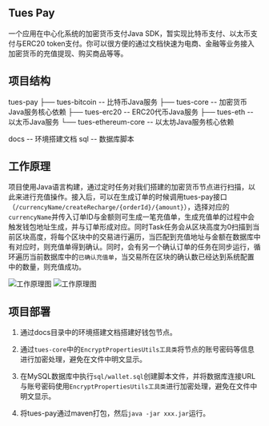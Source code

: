 ## Tues Pay
一个应用在中心化系统的加密货币支付Java SDK，暂实现比特币支付、以太币支付与ERC20 token支付。你可以很方便的通过文档快速为电商、金融等业务接入加密货币的充值提现、购买商品等等。


## 项目结构

tues-pay
├── tues-bitcoin          -- 比特币Java服务
├── tues-core             -- 加密货币Java服务核心依赖
├── tues-erc20            -- ERC20代币Java服务
├── tues-eth              -- 以太币Java服务
└── tues-ethereum-core    -- 以太坊Java服务核心依赖

docs                      -- 环境搭建文档
sql                       -- 数据库脚本


## 工作原理
项目使用Java语言构建，通过定时任务对我们搭建的加密货币节点进行扫描，以此来进行充值操作。接入后，可以在生成订单的时候调用tues-pay接口（`/currencyName/createRecharge/{orderId}/{amount}`），选择对应的`currencyName`并传入订单ID与金额则可生成一笔充值单，生成充值单的过程中会触发钱包地址生成，并与订单形成对应。同时Task任务会从区块高度为0扫描到当前区块高度，将每个区块中的交易进行遍历，当匹配到充值地址与金额在数据库中有对应时，则充值单得到确认。同时，会有另一个确认订单的任务在同步运行，循环遍历当前数据库中的`已确认充值单`，当交易所在区块的确认数已经达到系统配置中的数量，则充值成功。

![工作原理图](http://hexo.whoiszxl.com/tues-pay.jpg)
![工作原理图](http://hexo.whoiszxl.com/tues-pay2.jpg)


## 项目部署
1. 通过docs目录中的环境搭建文档搭建好钱包节点。

2. 通过`tues-core`中的`EncryptPropertiesUtils工具类`将节点的账号密码等信息进行加密处理，避免在文件中明文显示。

3. 在MySQL数据库中执行`sql/wallet.sql`创建脚本文件，并将数据库连接URL与账号密码使用`EncryptPropertiesUtils工具类`进行加密处理，避免在文件中明文显示。

4. 将tues-pay通过maven打包，然后`java -jar xxx.jar`运行。